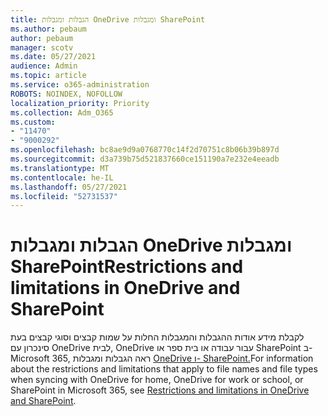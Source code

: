 ```yaml
---
title: הגבלות ומגבלות OneDrive ומגבלות SharePoint
ms.author: pebaum
author: pebaum
manager: scotv
ms.date: 05/27/2021
audience: Admin
ms.topic: article
ms.service: o365-administration
ROBOTS: NOINDEX, NOFOLLOW
localization_priority: Priority
ms.collection: Adm_O365
ms.custom:
- "11470"
- "9000292"
ms.openlocfilehash: bc8ae9d9a0768770c14f2d70751c8b06b39b897d
ms.sourcegitcommit: d3a739b75d521837660ce151190a7e232e4eeadb
ms.translationtype: MT
ms.contentlocale: he-IL
ms.lasthandoff: 05/27/2021
ms.locfileid: "52731537"
---
```

# <a name="restrictions-and-limitations-in-onedrive-and-sharepoint"></a><span data-ttu-id="da99f-102">הגבלות ומגבלות OneDrive ומגבלות SharePoint</span><span class="sxs-lookup"><span data-stu-id="da99f-102">Restrictions and limitations in OneDrive and SharePoint</span></span>

<span data-ttu-id="da99f-103">לקבלת מידע אודות ההגבלות והמגבלות החלות על שמות קבצים וסוגי קבצים בעת סינכרון עם OneDrive לבית, OneDrive עבור עבודה או בית ספר או SharePoint ב- Microsoft 365, ראה הגבלות ומגבלות [OneDrive ו- SharePoint.](https://support.microsoft.com/office/restrictions-and-limitations-in-onedrive-and-sharepoint-64883a5d-228e-48f5-b3d2-eb39e07630fa)</span><span class="sxs-lookup"><span data-stu-id="da99f-103">For information about the restrictions and limitations that apply to file names and file types when syncing with OneDrive for home, OneDrive for work or school, or SharePoint in Microsoft 365, see [Restrictions and limitations in OneDrive and SharePoint](https://support.microsoft.com/office/restrictions-and-limitations-in-onedrive-and-sharepoint-64883a5d-228e-48f5-b3d2-eb39e07630fa).</span></span>
